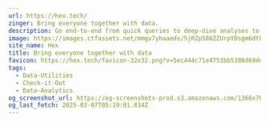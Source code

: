 ```yaml
---
url: https://hex.tech/
zinger: Bring everyone together with data.
description: Go end-to-end from quick queries to deep-dive analyses to beautiful interactive data apps – all in one collaborative, AI-powered workspace.
image: https://images.ctfassets.net/mmgv7yhaaeds/5jRZp586ZZUrpYDsgm6dtL/1f29413e09f12d60743799e68c827541/social-sharing-default.png
site_name: Hex
title: Bring everyone together with data
favicon: https://hex.tech/favicon-32x32.png?v=5ec444c71e4751bb5308d69de923cd78
tags:
  - Data-Utilities
  - Check-it-Out
  - Data-Analytics
og_screenshot_url: https://og-screenshots-prod.s3.amazonaws.com/1366x768/80/false/8bef66db9a8b6adc2404a72fbe9e090e2429fd8971e117ec45bc8578e9107d64.jpeg
og_last_fetch: 2025-03-07T05:19:01.834Z
---
```


